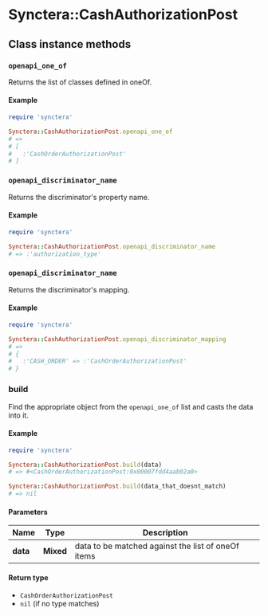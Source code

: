 # Synctera::CashAuthorizationPost

## Class instance methods

### `openapi_one_of`

Returns the list of classes defined in oneOf.

#### Example

```ruby
require 'synctera'

Synctera::CashAuthorizationPost.openapi_one_of
# =>
# [
#   :'CashOrderAuthorizationPost'
# ]
```

### `openapi_discriminator_name`

Returns the discriminator's property name.

#### Example

```ruby
require 'synctera'

Synctera::CashAuthorizationPost.openapi_discriminator_name
# => :'authorization_type'
```

### `openapi_discriminator_name`

Returns the discriminator's mapping.

#### Example

```ruby
require 'synctera'

Synctera::CashAuthorizationPost.openapi_discriminator_mapping
# =>
# {
#   :'CASH_ORDER' => :'CashOrderAuthorizationPost'
# }
```

### build

Find the appropriate object from the `openapi_one_of` list and casts the data into it.

#### Example

```ruby
require 'synctera'

Synctera::CashAuthorizationPost.build(data)
# => #<CashOrderAuthorizationPost:0x00007fdd4aab02a0>

Synctera::CashAuthorizationPost.build(data_that_doesnt_match)
# => nil
```

#### Parameters

| Name | Type | Description |
| ---- | ---- | ----------- |
| **data** | **Mixed** | data to be matched against the list of oneOf items |

#### Return type

- `CashOrderAuthorizationPost`
- `nil` (if no type matches)

